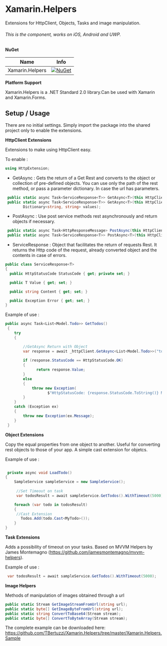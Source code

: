 # Xamarin.Helpers

Extensions for HttpClient, Objects, Tasks and image manipulation.
 
###### This is the component, works on iOS, Android and UWP.

**NuGet**

|Name|Info|
| ------------------- | :------------------: |
|Xamarin.Helpers|[![NuGet](https://buildstats.info/nuget/Xamarin.Helpers)](https://www.nuget.org/packages/Xamarin.Helpers/)|

 **Platform Support**

Xamarin.Helpers is a .NET Standard 2.0 library.Can be used with Xamarin and Xamarin.Forms.

## Setup / Usage

There are no initial settings. Simply import the package into the shared project only to enable the extensions.

**HttpClient Extensions**

Extensions to make using HttpClient easy.

To enable :

```csharp
using HttpExtension;
```

* GetAsync<T> : Gets the return of a Get Rest and converts to the object or collection of pre-defined objects.
You can use only the path of the rest method, or pass a parameter dictionary. In case the url has parameters.

```csharp
 public static async Task<ServiceResponse<T>> GetAsync<T>(this HttpClient httpClient, string address);
 public static async Task<ServiceResponse<T>> GetAsync<T>(this HttpClient httpClient, string address,
        Dictionary<string, string> values);
```


* PostAsync<T> : Use post service methods rest asynchronously and return objects if necessary. 

```csharp
 public static async Task<HttpResponseMessage> PostAsync(this HttpClient httpClient,string address, object dto);
 public static async Task<ServiceResponse<T>> PostAsync<T>(this HttpClient httpClient, string address, object dto);
```

* ServiceResponse<T> : Object that facilitates the return of requests Rest. It returns the Http code of the request, already converted object and the contents in case of errors.

```csharp
public class ServiceResponse<T>
{
  public HttpStatusCode StatusCode { get; private set; }

  public T Value { get; set; }

  public string Content { get; set; }

  public Exception Error { get; set; }
}
```

Example of use :

```csharp
public async Task<List<Model.Todo>> GetTodos()
 {
    try
    {

        //GetAsync Return with Object
        var response = await _httpClient.GetAsync<List<Model.Todo>>("todos");
           
        if (response.StatusCode == HttpStatusCode.OK)
        {
              return response.Value;
        }
        else
        {
            throw new Exception(
                   $"HttpStatusCode: {response.StatusCode.ToString()} Message: {response.Content}");
        }
    }
    catch (Exception ex)
    {
        throw new Exception(ex.Message);
    }
 }
```
**Object Extensions**

Copy the equal properties from one object to another. Useful for converting rest objects to those of your app.
A simple cast extension for objetcs.

Example of use :

```csharp

 private async void LoadTodo()
{
    SampleService sampleService = new SampleService();
            
     //Set Timeout on task
     var todosResult = await sampleService.GetTodos().WithTimeout(5000);

    foreach (var todo in todosResult)
    {
     //Cast Extension
       Todos.Add(todo.Cast<MyTodo>());
    }
}

```
**Task Extensions**

Adds a possibility of timeout on your tasks. Based on MVVM Helpers by James Montemagno (https://github.com/jamesmontemagno/mvvm-helpers).

Example of use :

```csharp
 var todosResult = await sampleService.GetTodos().WithTimeout(5000);
```
**Image Helpers**

Methods of manipulation of images obtained through a url

```csharp
public static Stream GetImageStreamFromUrl(string url);
public static byte[] GetImageByteFromUrl(string url);
public static string ConvertToBase64(Stream stream);
public static byte[] ConvertToByteArray(Stream stream);
```

The complete example can be downloaded here: https://github.com/TBertuzzi/Xamarin.Helpers/tree/master/Xamarin.Helpers.Sample
